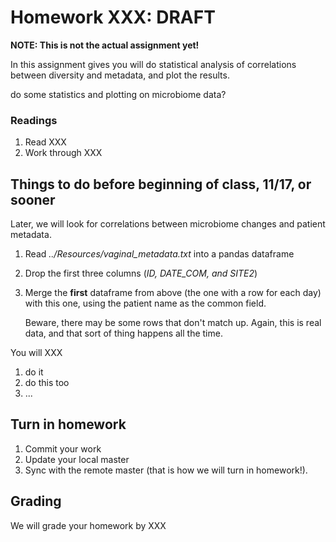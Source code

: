 # Homework XXX: ****DRAFT**** 

**NOTE: This is not the actual assignment yet!**

In this assignment gives you will do statistical analysis of correlations between diversity and metadata, and plot the results.

do some statistics and plotting on microbiome data?
### Readings
1. Read XXX
2. Work through XXX

## Things to do before beginning of class, **11/17**, or sooner
Later, we will look for correlations between microbiome changes and patient metadata.

1. Read *../Resources/vaginal_metadata.txt* into a pandas dataframe 
2. Drop the first three columns (*ID, DATE_COM, and SITE2*)
3. Merge the **first** dataframe from above (the one with a row for each day) with this one, using the patient name as the common field.

	Beware, there may be some rows that don't match up. Again, this is real data, and that sort of thing happens all the time.


You will XXX

1. do it
2. do this too
3. ...
## Turn in homework

1. Commit your work
2. Update your local master
3. Sync with the remote master (that is how we will turn in homework!).

## Grading
We will grade your homework by XXX
